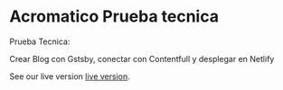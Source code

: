# Acromatico Prueba tecnica

Prueba Tecnica:

Crear Blog con Gstsby, conectar con Contentfull y desplegar en Netlify

See our live version [live version](https://6053f9a241f062429190e6b4--mystifying-davinci-a8c977.netlify.app/).
